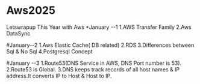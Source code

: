 # Aws2025
Letswrapup This Year with Aws
*January --1
1.AWS Transfer Family
2.Aws DataSync


#January--2
1.Aws Elastic Cache( DB related)
2.RDS
3.Differences between Sql & No Sql
4.Postgresql Concept

#January --3
1.Route53(DNS Service in AWS, DNS Port    number is 53).
2.Route53 is Global.
3.DNS keeps track records of all host     names & IP address.It converts IP to    Host & Host to IP.
